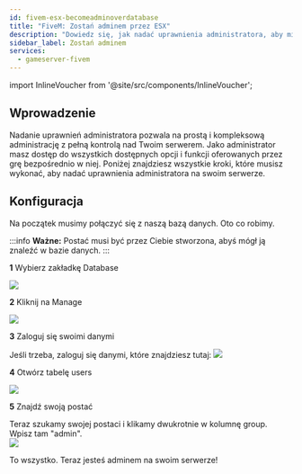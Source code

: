 ```yaml
---
id: fivem-esx-becomeadminoverdatabase
title: "FiveM: Zostań adminem przez ESX"
description: "Dowiedz się, jak nadać uprawnienia administratora, aby mieć pełną kontrolę nad serwerem i lepsze zarządzanie w grze → Sprawdź teraz"
sidebar_label: Zostań adminem
services:
  - gameserver-fivem
---
```


import InlineVoucher from '@site/src/components/InlineVoucher';

## Wprowadzenie
Nadanie uprawnień administratora pozwala na prostą i kompleksową administrację z pełną kontrolą nad Twoim serwerem. Jako administrator masz dostęp do wszystkich dostępnych opcji i funkcji oferowanych przez grę bezpośrednio w niej. Poniżej znajdziesz wszystkie kroki, które musisz wykonać, aby nadać uprawnienia administratora na swoim serwerze.  
<InlineVoucher />

## Konfiguracja

Na początek musimy połączyć się z naszą bazą danych. Oto co robimy.

:::info
**Ważne:** Postać musi być przez Ciebie stworzona, abyś mógł ją znaleźć w bazie danych.
:::


**1** Wybierz zakładkę Database

![](https://screensaver01.zap-hosting.com/index.php/s/cCweqBDBZ623iNF/preview)

**2** Kliknij na Manage

![](https://screensaver01.zap-hosting.com/index.php/s/CEsFgpjYHZ26QSj/preview)

**3** Zaloguj się swoimi danymi

Jeśli trzeba, zaloguj się danymi, które znajdziesz tutaj:
![](https://screensaver01.zap-hosting.com/index.php/s/6bktDHRRJqTNEHM/preview)

**4** Otwórz tabelę users

![](https://screensaver01.zap-hosting.com/index.php/s/Js9ngeei9xQEm48/preview)

**5** Znajdź swoją postać

Teraz szukamy swojej postaci i klikamy dwukrotnie w kolumnę group.  
Wpisz tam "admin".  
![](https://screensaver01.zap-hosting.com/index.php/s/GjdTo5GxkgX26BA/preview)

To wszystko. Teraz jesteś adminem na swoim serwerze!

<InlineVoucher />